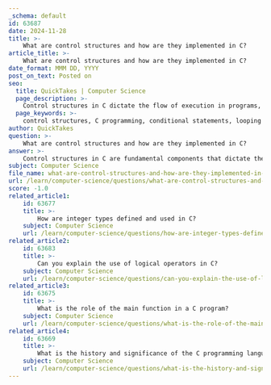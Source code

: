 ```yaml
---
_schema: default
id: 63687
date: 2024-11-28
title: >-
    What are control structures and how are they implemented in C?
article_title: >-
    What are control structures and how are they implemented in C?
date_format: MMM DD, YYYY
post_on_text: Posted on
seo:
  title: QuickTakes | Computer Science
  page_description: >-
    Control structures in C dictate the flow of execution in programs, including conditional statements, looping constructs, and jump statements, enabling complex decision-making and iterations.
  page_keywords: >-
    control structures, C programming, conditional statements, looping constructs, jump statements, if statement, if-else statement, switch statement, for loop, while loop, do-while loop, break statement, continue statement, goto statement, program flow, decision making, iteration
author: QuickTakes
question: >-
    What are control structures and how are they implemented in C?
answer: >-
    Control structures in C are fundamental components that dictate the flow of execution within a program. They enable programmers to implement decision-making, repetition, and branching, allowing for more complex and dynamic behavior in applications. The primary types of control structures in C include conditional statements, looping constructs, and jump statements.\n\n### 1. Conditional Statements\nConditional statements allow the program to execute certain blocks of code based on specific conditions. The most common conditional statements in C are:\n\n- **if statement**: Executes a block of code if the specified condition is true.\n  \n  ```c\n  if (condition) {\n      // code to execute if condition is true\n  }\n  ```\n\n- **if-else statement**: Provides an alternative block of code to execute if the condition is false.\n  \n  ```c\n  if (condition) {\n      // code if condition is true\n  } else {\n      // code if condition is false\n  }\n  ```\n\n- **switch statement**: Allows multi-way branching based on the value of a variable.\n  \n  ```c\n  switch (variable) {\n      case value1:\n          // code for value1\n          break;\n      case value2:\n          // code for value2\n          break;\n      default:\n          // code if no cases match\n  }\n  ```\n\n### 2. Looping Constructs\nLooping constructs enable the execution of a block of code multiple times based on a condition. The primary looping constructs in C are:\n\n- **for loop**: Used when the number of iterations is known beforehand.\n  \n  ```c\n  for (initialization; condition; increment) {\n      // code to execute\n  }\n  ```\n\n- **while loop**: Continues to execute as long as the specified condition is true.\n  \n  ```c\n  while (condition) {\n      // code to execute\n  }\n  ```\n\n- **do-while loop**: Similar to the while loop, but guarantees that the block of code is executed at least once.\n  \n  ```c\n  do {\n      // code to execute\n  } while (condition);\n  ```\n\n### 3. Jump Statements\nJump statements alter the flow of control unconditionally. The main jump statements in C are:\n\n- **break**: Exits from the nearest enclosing loop or switch statement.\n  \n  ```c\n  break; // exits the loop or switch\n  ```\n\n- **continue**: Skips the current iteration of a loop and proceeds to the next iteration.\n  \n  ```c\n  continue; // skips to the next iteration of the loop\n  ```\n\n- **goto**: Jumps to a labeled statement within the same function, though its use is generally discouraged due to potential for creating unmanageable code.\n  \n  ```c\n  goto label; // jumps to the labeled statement\n  label: \n      // code to execute\n  ```\n\n### Implementation\nTo implement these control structures in a C program, you simply use the appropriate syntax as shown above. Mastery of these control structures is essential for writing efficient and flexible C programs, as they allow for dynamic program flow and decision-making capabilities.\n\nIn summary, control structures are the backbone of programming logic in C, enabling developers to create complex applications by controlling the execution flow based on conditions and iterations.
subject: Computer Science
file_name: what-are-control-structures-and-how-are-they-implemented-in-c.md
url: /learn/computer-science/questions/what-are-control-structures-and-how-are-they-implemented-in-c
score: -1.0
related_article1:
    id: 63677
    title: >-
        How are integer types defined and used in C?
    subject: Computer Science
    url: /learn/computer-science/questions/how-are-integer-types-defined-and-used-in-c
related_article2:
    id: 63683
    title: >-
        Can you explain the use of logical operators in C?
    subject: Computer Science
    url: /learn/computer-science/questions/can-you-explain-the-use-of-logical-operators-in-c
related_article3:
    id: 63675
    title: >-
        What is the role of the main function in a C program?
    subject: Computer Science
    url: /learn/computer-science/questions/what-is-the-role-of-the-main-function-in-a-c-program
related_article4:
    id: 63669
    title: >-
        What is the history and significance of the C programming language?
    subject: Computer Science
    url: /learn/computer-science/questions/what-is-the-history-and-significance-of-the-c-programming-language
---
```


&nbsp;